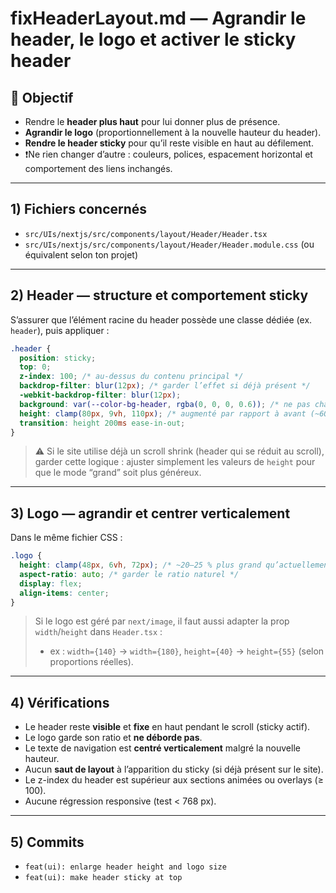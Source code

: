 ﻿# fixHeaderLayout.md — Agrandir le header, le logo et activer le sticky header

## 🎯 Objectif
- Rendre le **header plus haut** pour lui donner plus de présence.
- **Agrandir le logo** (proportionnellement à la nouvelle hauteur du header).
- **Rendre le header sticky** pour qu’il reste visible en haut au défilement.
- ❗️Ne rien changer d’autre : couleurs, polices, espacement horizontal et comportement des liens inchangés.

---

## 1) Fichiers concernés
- `src/UIs/nextjs/src/components/layout/Header/Header.tsx`
- `src/UIs/nextjs/src/components/layout/Header/Header.module.css`
  (ou équivalent selon ton projet)

---

## 2) Header — structure et comportement sticky
S’assurer que l’élément racine du header possède une classe dédiée (ex. `header`), puis appliquer :

```css
.header {
  position: sticky;
  top: 0;
  z-index: 100; /* au-dessus du contenu principal */
  backdrop-filter: blur(12px); /* garder l’effet si déjà présent */
  -webkit-backdrop-filter: blur(12px);
  background: var(--color-bg-header, rgba(0, 0, 0, 0.6)); /* ne pas changer la teinte, juste s'assurer de la transparence */
  height: clamp(80px, 9vh, 110px); /* augmenté par rapport à avant (~60–70px d’origine) */
  transition: height 200ms ease-in-out;
}
```

> ⚠️ Si le site utilise déjà un scroll shrink (header qui se réduit au scroll), garder cette logique : ajuster simplement les valeurs de `height` pour que le mode “grand” soit plus généreux.

---

## 3) Logo — agrandir et centrer verticalement
Dans le même fichier CSS :

```css
.logo {
  height: clamp(48px, 6vh, 72px); /* ~20–25 % plus grand qu’actuellement */
  aspect-ratio: auto; /* garder le ratio naturel */
  display: flex;
  align-items: center;
}
```

> Si le logo est géré par `next/image`, il faut aussi adapter la prop `width`/`height` dans `Header.tsx` :
> - ex : `width={140}` → `width={180}`, `height={40}` → `height={55}` (selon proportions réelles).

---

## 4) Vérifications
- Le header reste **visible** et **fixe** en haut pendant le scroll (sticky actif).
- Le logo garde son ratio et **ne déborde pas**.
- Le texte de navigation est **centré verticalement** malgré la nouvelle hauteur.
- Aucun **saut de layout** à l’apparition du sticky (si déjà présent sur le site).
- Le z-index du header est supérieur aux sections animées ou overlays (≥ 100).
- Aucune régression responsive (test < 768 px).

---

## 5) Commits
- `feat(ui): enlarge header height and logo size`
- `feat(ui): make header sticky at top`
